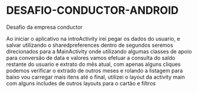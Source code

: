 # DESAFIO-CONDUCTOR-ANDROID
Desafio da empresa conductor

Ao iniciar o aplicativo na introActivity irei pegar os dados do usuario, e salvar utilizando o sharedpreferences dentro de segundos seremos direcionados para a MainActivity onde utilizando algumas classes de apoio para conversão de data e valores vamos efetuar a consulta do saldo restante do usuario e extrato do mês atual, com apenas alguns cliques podemos verificar o extrado de outros meses e rolando a listagem para baixo vou carregar mais itens até o final, utilizei o layout da activity main com alguns includes de outros layouts para o cartão e filtros

